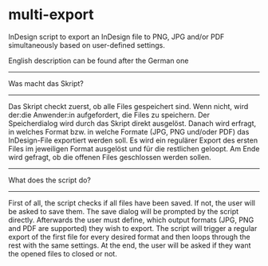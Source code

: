 # multi-export
InDesign script to export an InDesign file to PNG, JPG and/or PDF simultaneously based on user-defined settings. 

English description can be found after the German one

***
Was macht das Skript?
***

Das Skript checkt zuerst, ob alle Files gespeichert sind. Wenn nicht, wird der:die Anwender:in aufgefordert, die Files zu speichern. Der Speicherdialog wird durch das Skript direkt ausgelöst. Danach wird erfragt, in welches Format bzw. in welche Formate (JPG, PNG und/oder PDF) das InDesign-File exportiert werden soll. Es wird ein regulärer Export des ersten Files im jeweiligen Format ausgelöst und für die restlichen geloopt. Am Ende wird gefragt, ob die offenen Files geschlossen werden sollen.

***
What does the script do?
***

First of all, the script checks if all files have been saved. If not, the user will be asked to save them. The save dialog will be prompted by the script directly. Afterwards the user must define, which output formats (JPG, PNG and PDF are supported) they wish to export. The script will trigger a regular export of the first file for every desired format and then loops through the rest with the same settings. At the end, the user will be asked if they want the opened files to closed or not.
